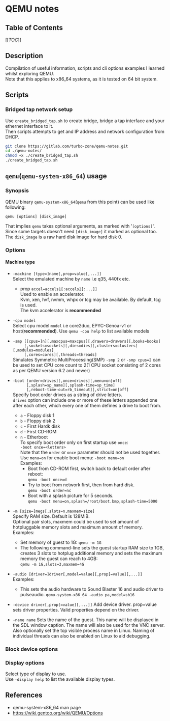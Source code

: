 # QEMU notes
## Table of Contents
[[_TOC_]]


## Description
Compilation of useful information, scripts and cli options examples I learned 
whilst exploring QEMU.  
Note that this applies to x86_64 systems, as it is tested on 64 bit system. 


## Scripts 
### Bridged tap network setup
Use `create_bridged_tap.sh` to create bridge, bridge a tap interface and your 
ethernet interface to it.  
Then scripts attempts to get and IP address and 
network configuration from DHCP. 
```bash
git clone https://gitlab.com/turbo-zone/qemu-notes.git
cd ./qemu-notes/
chmod +x ./create_bridged_tap.sh
./create_bridged_tap.sh
```


## `qemu`(`qemu-system-x86_64`) usage
### Synopsis
QEMU binary `qemu-system-x86_64`(`qemu` from this point) can be used 
like following:
```
qemu [options] [disk_image]
```
That implies `qemu` takes optional arguments, as marked with '`[options]`'.  
Since some targets doesn't need `[disk_image]` it marked as optional too.  
The `disk_image` is a raw hard disk image for hard disk 0. 

### Options
#### Machine type
- `-machine [type=]name[,prop=value[,...]]`  
    Select the emulated machine by `name` i.e q35, 440fx etc.
    - prop `accel=accels1[:accels2[:...]]`  
        Used to enable an accelerator.  
        Kvm, xen, hvf, nvmm, whpx or tcg may be available. 
        By default, tcg is used.   
        The kvm accelerator is **recommended**

- `-cpu model`  
    Select cpu model `model` i.e core2duo, EPYC-Genoa-v1 or 
    host(**recommended**). Use `qemu -cpu help` to list available models

- `-smp [[cpus=]n][,maxcpus=maxcpus][,drawers=drawers][,books=books]`  
  `     [,sockets=sockets][,dies=dies][,clusters=clusters][,modules=modules]`  
  `     [,cores=cores][,threads=threads]`  
    Simulates Symmetric MultiProcessing(SMP)
    `-smp 2` or `-smp cpus=2` can be used to set CPU core count to 
    2(1 CPU socket consisting of 2 cores as per QEMU version 6.2 and newer) 

- `-boot [order=drives][,once=drives][,menu=on|off]`  
  `      [,splash=sp_name][,splash-time=sp_time]`  
  `      [,reboot-time‐out=rb_timeout][,strict=on|off]`   
    Specify boot order drives as a string of  drive  letters.  
    `drives` option can include one or more of these letters appended one 
    after each other, which every one of them defines a drive to boot from.
    - `a` - Floppy disk 1
    - `b` - Floppy disk 2
    - `c` - First Hardk disk
    - `d` - First CD-ROM
    - `n` - Etherboot  
    To specify boot order only on first startup use `once`:  
        `-boot once=<letters>`  
    Note that the `order` or `once` parameter should not be used together.
    Use `menu=on` for enable boot menu:
    `-boot menu=on`  
    Examples:  
        - Boot from CD-ROM first, switch back to default order after reboot:  
            `qemu -boot once=d`
         - Try to boot from network first, then from hard disk.  
             `qemu -boot order=nc`
         - Boot with a splash picture for 5 seconds.  
             `qemu -boot menu=on,splash=/root/boot.bmp,splash-time=5000`

- `-m [size=]megs[,slots=n,maxmem=size]`  
    Specify RAM size. Default is 128MiB.  
    Optional pair slots, maxmem could be used to set amount of hotpluggable 
    memory slots and  maximum  amount of memory.  
    Examples:  
    - Set memory of guest to 1G:
        `qemu -m 1G`
    - The following command-line sets the guest startup RAM size to 1GB,
      creates 3 slots to hotplug additional memory and sets the maximum 
      memory the guest can reach to 4GB:  
        `qemu -m 1G,slots=3,maxmem=4G`

- `-audio [driver=]driver[,model=value][,prop[=value][,...]]`  
    Examples:
    - This sets the audio hardware to Sound Blaster 16 and audio driver to 
    pulseaudio.
        `qemu-system-x86_64 -audio pa,model=sb16`

- `-device driver[,prop[=value][,...]]`
      Add  device driver. prop=value sets driver properties. Valid properties
      depend on the driver.

- `-name name`
      Sets the name of the guest. This name will be displayed in the SDL window
      caption.  The  name will also be used for the VNC server. Also 
      optionally set the top visible process name in Linux. Naming of  
      individual threads can also be enabled on Linux to aid debugging.

### Block device options

### Display options
Select type of display to use.  
Use `-display help` to list the available display types.

## References
- qemu-system-x86_64 man page
- https://wiki.gentoo.org/wiki/QEMU/Options
